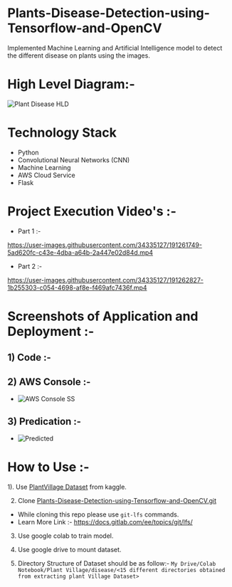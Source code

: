 # Plants-Disease-Detection-using-Tensorflow-and-OpenCV
Implemented Machine Learning and Artificial Intelligence model to detect the different disease on plants using the images.


# High Level Diagram:- 
![Plant Disease HLD](https://user-images.githubusercontent.com/34335127/191258796-53691617-6168-4781-bf47-c58ef45f1e0c.png)

# Technology Stack
- Python
- Convolutional Neural Networks (CNN)
- Machine Learning
- AWS Cloud Service
- Flask

# Project Execution Video's :- 
- Part 1 :- 

https://user-images.githubusercontent.com/34335127/191261749-5ad620fc-c43e-4dba-a64b-2a447e02d84d.mp4

- Part 2 :- 

https://user-images.githubusercontent.com/34335127/191262827-1b255303-c054-4698-af8e-f469afc7436f.mp4
# Screenshots of Application and Deployment :- 
## 1) Code :-


## 2) AWS Console :-
- ![AWS Console SS](https://user-images.githubusercontent.com/34335127/191258738-70d28b6e-23b8-4fbe-bfba-0f0bb4e47ab3.png)

## 3) Predication :-
- ![Predicted](https://user-images.githubusercontent.com/34335127/191258817-494ed259-cddb-4b54-ac5a-7b0089bef4e5.png)


# How to Use :-
1). Use [PlantVillage Dataset](https://www.kaggle.com/emmarex/plantdisease) from kaggle.

2) Clone [Plants-Disease-Detection-using-Tensorflow-and-OpenCV.git](https://github.com/cartosat/Plants-Disease-Detection-using-Tensorflow-and-OpenCV.git)
 - While cloning this repo please use `git-lfs` commands.
 - Learn More Link :- https://docs.gitlab.com/ee/topics/git/lfs/

3) Use google colab to train model.

4) Use google drive to mount dataset.

5) Directory Structure of Dataset should be as follow:- 
`My Drive/Colab Notebook/Plant Village/disease/<15 different directories obtained from extracting plant Village Dataset>`
